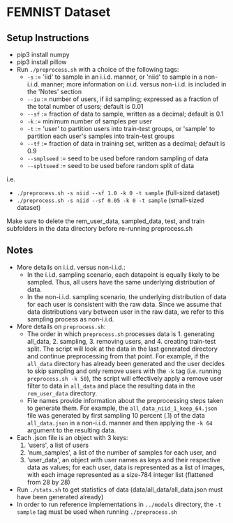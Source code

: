 # FEMNIST Dataset

## Setup Instructions
- pip3 install numpy
- pip3 install pillow
- Run ```./preprocess.sh``` with a choice of the following tags:
    - ```-s``` := 'iid' to sample in an i.i.d. manner, or 'niid' to sample in a non-i.i.d. manner; more information on i.i.d. versus non-i.i.d. is included in the 'Notes' section
    - ```--iu``` := number of users, if iid sampling; expressed as a fraction of the total number of users; default is 0.01
    - ```--sf``` := fraction of data to sample, written as a decimal; default is 0.1
    - ```-k``` := minimum number of samples per user
    - ```-t``` := 'user' to partition users into train-test groups, or 'sample' to partition each user's samples into train-test groups
    - ```--tf``` := fraction of data in training set, written as a decimal; default is 0.9
    - ```--smplseed``` := seed to be used before random sampling of data
    - ```--spltseed``` :=  seed to be used before random split of data

i.e.
- ```./preprocess.sh -s niid --sf 1.0 -k 0 -t sample``` (full-sized dataset)<br/>
- ```./preprocess.sh -s niid --sf 0.05 -k 0 -t sample``` (small-sized dataset)

Make sure to delete the rem_user_data, sampled_data, test, and train subfolders in the data directory before re-running preprocess.sh

## Notes
- More details on i.i.d. versus non-i.i.d.:
  - In the i.i.d. sampling scenario, each datapoint is equally likely to be sampled. Thus, all users have the same underlying distribution of data.
  - In the non-i.i.d. sampling scenario, the underlying distribution of data for each user is consistent with the raw data. Since we assume that data distributions vary between user in the raw data, we refer to this sampling process as non-i.i.d.
- More details on ```preprocess.sh```:
  - The order in which ```preprocess.sh``` processes data is 1. generating all_data, 2. sampling, 3. removing users, and 4. creating train-test split. The script will look at the data in the last generated directory and continue preprocessing from that point. For example, if the ```all_data``` directory has already been generated and the user decides to skip sampling and only remove users with the ```-k``` tag (i.e. running ```preprocess.sh -k 50```), the script will effectively apply a remove user filter to data in ```all_data``` and place the resulting data in the ```rem_user_data``` directory.
  - File names provide information about the preprocessing steps taken to generate them. For example, the ```all_data_niid_1_keep_64.json``` file was generated by first sampling 10 percent (.1) of the data ```all_data.json``` in a non-i.i.d. manner and then applying the ```-k 64``` argument to the resulting data.
- Each .json file is an object with 3 keys:
  1. 'users', a list of users
  2. 'num_samples', a list of the number of samples for each user, and
  3. 'user_data', an object with user names as keys and their respective data as values; for each user, data is represented as a list of images, with each image represented as a size-784 integer list (flattened from 28 by 28)
- Run ```./stats.sh``` to get statistics of data (data/all_data/all_data.json must have been generated already)
- In order to run reference implementations in ```../models``` directory, the ```-t sample``` tag must be used when running ```./preprocess.sh```
